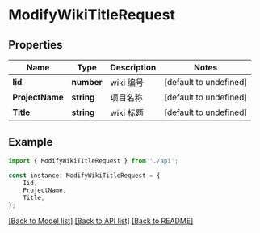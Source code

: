 # ModifyWikiTitleRequest


## Properties

Name | Type | Description | Notes
------------ | ------------- | ------------- | -------------
**Iid** | **number** | wiki 编号 | [default to undefined]
**ProjectName** | **string** | 项目名称 | [default to undefined]
**Title** | **string** | wiki 标题 | [default to undefined]

## Example

```typescript
import { ModifyWikiTitleRequest } from './api';

const instance: ModifyWikiTitleRequest = {
    Iid,
    ProjectName,
    Title,
};
```

[[Back to Model list]](../README.md#documentation-for-models) [[Back to API list]](../README.md#documentation-for-api-endpoints) [[Back to README]](../README.md)
